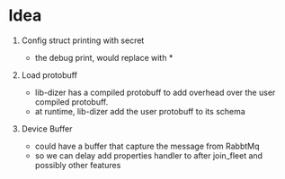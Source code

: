 # Idea

1. Config struct printing with secret
    - the debug print, would replace with *
2. Load protobuff
    - lib-dizer has a compiled protobuff to add overhead over the user compiled protobuff.
    - at runtime, lib-dizer add the user protobuff to its schema

3. Device Buffer
    - could have a buffer that capture the message from RabbtMq
    - so we can delay add properties handler to after join_fleet and possibly other features
